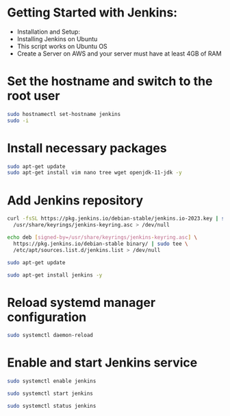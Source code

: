 # Getting Started with Jenkins:

- Installation and Setup:
- Installing Jenkins on Ubuntu
- This script works on Ubuntu OS
- Create a Server on AWS and your server must have at least 4GB of RAM

# Set the hostname and switch to the root user
```bash
sudo hostnamectl set-hostname jenkins
sudo -i
```


# Install necessary packages
```bash
sudo apt-get update
sudo apt-get install vim nano tree wget openjdk-11-jdk -y
```

# Add Jenkins repository
```bash
curl -fsSL https://pkg.jenkins.io/debian-stable/jenkins.io-2023.key | sudo tee \
  /usr/share/keyrings/jenkins-keyring.asc > /dev/null
```

```bash
echo deb [signed-by=/usr/share/keyrings/jenkins-keyring.asc] \
  https://pkg.jenkins.io/debian-stable binary/ | sudo tee \
  /etc/apt/sources.list.d/jenkins.list > /dev/null
```

```bash
sudo apt-get update 
```

```bash
sudo apt-get install jenkins -y
```


# Reload systemd manager configuration

```bash
sudo systemctl daemon-reload
```


# Enable and start Jenkins service

```bash
sudo systemctl enable jenkins
```

```bash
sudo systemctl start jenkins
```

```bash
sudo systemctl status jenkins
```

